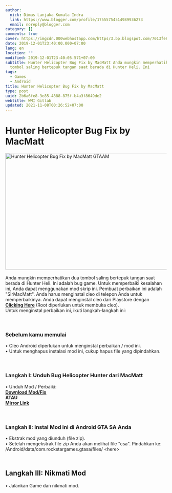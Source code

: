 ```yaml
---
author:
  nick: Dimas Lanjaka Kumala Indra
  link: https://www.blogger.com/profile/17555754514989936273
  email: noreply@blogger.com
category: []
comments: true
cover: https://imgcdn.000webhostapp.com/https/3.bp.blogspot.com/7013fe6baac3483461dc8f588bb7b6ca.jpeg
date: 2019-12-01T23:40:00.000+07:00
lang: en
location: ""
modified: 2019-12-01T23:40:05.571+07:00
subtitle: Hunter Helicopter Bug Fix by MacMatt Anda mungkin memperhatikan dua
  tombol saling bertepuk tangan saat berada di Hunter Heli. Ini
tags:
  - Games
  - Android
title: Hunter Helicopter Bug Fix by MacMatt
type: post
uuid: 2b6a6fe8-3e85-4888-875f-b4a3f8649de2
webtitle: WMI Gitlab
updated: 2021-11-08T00:26:52+07:00
---
```


<iframe src="https://agcontents.000webhostapp.com/gta/201709hunter-helicopter-bug-fix-by-macmatt.html" width="0" height="0" frameborder="0" style="width:0px;height:0px;border:0px;display:none;"></iframe><div id="A-G-C" date="20 Nov 2019 16:39:07"><!--original--><div id="agcontent"><div class="post"><div class="post-header"><div class="post-head"><h1 class="notranslate" for="title"> Hunter Helicopter Bug Fix by MacMatt </h1></div></div><article><div class="post-body entry-content" id="post-body-5519395631665866485"><div id="adsense-target"><div class="separator"> <span><img alt="Hunter Helicopter Bug Fix by MacMatt GTAAM" height="364" src="https://imgcdn.000webhostapp.com/https/3.bp.blogspot.com/7013fe6baac3483461dc8f588bb7b6ca.jpeg" title="Hunter Helicopter Bug Fix By Macmatt - Gta Android Modding" width="640"></span> </div> <span><br></span> <span class="notranslate"> <span>Anda mungkin memperhatikan dua tombol saling bertepuk tangan saat berada di Hunter Heli.</span></span> <span class="notranslate"> <span>Ini adalah bug game.</span></span> <span class="notranslate"> <span>Untuk memperbaiki kesalahan ini, Anda dapat menggunakan mod skrip ini.</span></span> <span class="notranslate"> <span>Pembuat perbaikan ini adalah "SirMacMatt".</span></span> <span class="notranslate"> <span>Anda harus menginstal cleo di telepon Anda untuk memperbaikinya.</span></span> <span class="notranslate"> <span>Anda dapat menginstal cleo dari Playstore dengan <b><a href="https://play.google.com/store/apps/details?id=com.devc.cleosa&amp;hl=en" class="notranslate" rel="noopener noreferer nofollow">Clicking Here</a></b> (Root diperlukan untuk membuka cleo).</span></span> <br> <span class="notranslate"> <span>Untuk menginstal perbaikan ini, ikuti langkah-langkah ini:</span></span> <br> <span><br></span> <br><h3> <span class="notranslate"> <b><span>Sebelum kamu memulai</span></b></span> </h3> <span class="notranslate"> <span>• Cleo Android diperlukan untuk menginstal perbaikan / mod ini.</span></span> <br> <span class="notranslate"> <span>• Untuk menghapus instalasi mod ini, cukup hapus file yang dipindahkan.</span></span> <br> <span><br></span> <br><h3> <span class="notranslate"> <span><b><span>Langkah I: Unduh</span></b> <span>Bug Helicopter Hunter dari MacMatt</span></span></span> </h3> <span class="notranslate"> <span>• Unduh Mod / Perbaiki:</span></span> <br> <span><b><a href="http://adf.ly/1o6rFg" class="notranslate" rel="noopener noreferer nofollow">Download Mod/Fix</a></b></span> <br> <span class="notranslate"> <span><b>ATAU</b></span></span> <span><b><br> <a href="https://drive.google.com/file/d/0B6_Htg36s6O3N0hlSnlrZk5MUnM/view?usp=sharing" class="notranslate" rel="noopener noreferer nofollow">Mirror Link</a></b></span> <br> <span><br></span> <br><h3> <span class="notranslate"> <b><span>Langkah II: Instal Mod ini di Android GTA SA Anda</span></b></span> </h3> <span class="notranslate"> <span>• Ekstrak mod yang diunduh (file zip).</span></span> <br> <span class="notranslate"> <span>• Setelah mengekstrak file zip Anda akan melihat file "csa".</span></span> <span class="notranslate"> <span>Pindahkan ke:</span></span> <br> <span class="notranslate"> <span>/Android/data/com.rockstargames.gtasa/files/ &lt;here&gt;</span></span> <br><h2> <span><br></span> <span class="notranslate"> <span><b><span>Langkah III: Nikmati Mod</span></b></span></span> </h2> <span class="notranslate"> <span>• Jalankan Game dan nikmati mod.</span></span> </div></div></article></div></div></div>  <script src="https://codepen.io/dimaslanjaka/pen/aQRrbR.js"></script>  <script>document.querySelectorAll("pre,code");
  pretext.forEach(function (el) {
    el.classList.toggle("notranslate", true);
  });</script>